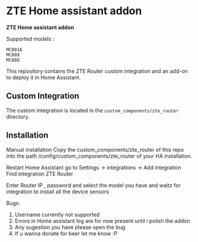 # ZTE Home assistant addon
**ZTE Home assistant addon**

Supported models : 

```
MC801A
MC889
MC888
```

This repository contains the ZTE Router custom integration and an add-on to deploy it in Home Assistant.

## Custom Integration

The custom integration is located in the `custom_components/zte_router` directory.

## Installation

Manual installation
Copy the custom_components/zte_router of this repo into the path /config/custom_components/zte_router of your HA installation.

Restart Home Assistant go to Settings -> integrations -> Add integration 
Find integration ZTE Router 

Enter Router IP , password and select the model you have and waitz for integration to install all the device sensors

Bugs: 

1. Username currently not supported
2. Errors in Home assistant log are for now present until i polish the addon 
3. Any sugestion you have please open the bug 
4. If u wanna donate for beer let me know :P 
